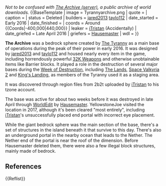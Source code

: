 *Not to be confused with [The Archive (server)](https://2b2t.miraheze.org/wiki/The_Archive_(server)), a public archive of world downloads.*
{{BaseTemplate
| image = Tyrannyarchive.png
| quote =
| caption =
| status = Deleted
| builders = [jared2013](https://2b2t.miraheze.org/wiki/jared2013) [taylo112](https://2b2t.miraheze.org/wiki/taylo112)
| date_started = Early 2016
| date_finished =
| coords = Around {{Coords|-400,000|440,000}}
| leaker = [iTristan](https://2b2t.miraheze.org/wiki/iTristan) (Accidentally)
| date_griefed = Late April 2016
| griefers = [Hausemaster](https://2b2t.miraheze.org/wiki/Hausemaster)
| wdl =
}}

**The Archive** was a bedrock sphere created by [The Tyranny](https://2b2t.miraheze.org/wiki/Nerds_Inc) as a main base of operations during the peak of their power in early 2016. It was designed by [jared2013](https://2b2t.miraheze.org/wiki/jared2013) and [taylo112](https://2b2t.miraheze.org/wiki/taylo112) and housed nearly every item in the game, including horrendously powerful [32K Weapons](https://2b2t.miraheze.org/wiki/32K_Weapons) and otherwise unobtainable items like Barrier blocks. It played a role in the destruction of several major bases during the [Week of Destruction](https://2b2t.miraheze.org/wiki/Week_of_Destruction), including [The Lands](https://2b2t.miraheze.org/wiki/The_Lands), [Space Valkyria 2](https://2b2t.miraheze.org/wiki/Space_Valkyria_2) and [King's Landing](https://2b2t.miraheze.org/wiki/King%27s_Landing), as members of the Tyranny used it as a staging area.

It was discovered through region files from 2b2t uploaded by [iTristan](https://2b2t.miraheze.org/wiki/iTristan) to his tzone account.

The base was active for about two weeks before it was destroyed in late April through [WorldEdit](https://2b2t.miraheze.org/wiki/WorldEdit) by [Hausemaster](https://2b2t.miraheze.org/wiki/Hausemaster). YellowstoneJoe visited the location in 2017, although it's been cleared "most entirely", including [iTristan](https://2b2t.miraheze.org/wiki/iTristan)'s unsuccessfully placed end portal with incorrect eye placement.

While the giant bedrock sphere was the main section of the base, there's a set of structures in the island beneath it that survive to this day. There's also an underground portal in the nearby ocean that leads to the Nether. The Nether end of the portal is near the roof of the dimension. Before Hausemaster deleted them, there were also a few illegal block structures, mainly made of bedrock.

<gallery mode="nolines" widths="200" heights="200">

</gallery>

## References
{{Reflist}}